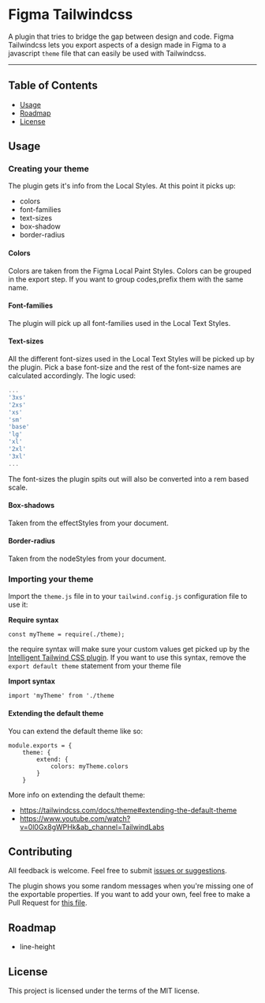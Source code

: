 # Figma Tailwindcss

A plugin that tries to bridge the gap between design and code. Figma Tailwindcss lets you export aspects of a design made in Figma to a javascript `theme` file that can easily be used with Tailwindcss.

---

## Table of Contents

-   [Usage](#usage)
-   [Roadmap](#roadmap)
-   [License](#license)

## Usage

### Creating your theme

The plugin gets it's info from the Local Styles. At this point it picks up:

-   colors
-   font-families
-   text-sizes
-   box-shadow
-   border-radius

#### Colors

Colors are taken from the Figma Local Paint Styles. Colors can be grouped in the export step. If you want to group codes,prefix them with the same name.

#### Font-families

The plugin will pick up all font-families used in the Local Text Styles.

#### Text-sizes

All the different font-sizes used in the Local Text Styles will be picked up by the plugin. Pick a base font-size and the rest of the font-size names are calculated accordingly. The logic used:

```javascript
...
'3xs'
'2xs'
'xs'
'sm'
'base'
'lg'
'xl'
'2xl'
'3xl'
...
```

The font-sizes the plugin spits out will also be converted into a rem based scale.

#### Box-shadows
Taken from the effectStyles from your document.

#### Border-radius
Taken from the nodeStyles from your document.

### Importing your theme

Import the `theme.js` file in to your `tailwind.config.js` configuration file to use it:

**Require syntax**

`const myTheme = require(./theme);`

the require syntax will make sure your custom values get picked up by the [Intelligent Tailwind CSS plugin](https://marketplace.visualstudio.com/items?itemName=bradlc.vscode-tailwindcss). If you want to use this syntax, remove the `export default theme` statement from your theme file

**Import syntax**

`import 'myTheme' from './theme`

#### Extending the default theme

You can extend the default theme like so:

```
module.exports = {
    theme: {
        extend: {
            colors: myTheme.colors
        }
    }
```

More info on extending the default theme:
- https://tailwindcss.com/docs/theme#extending-the-default-theme
- https://www.youtube.com/watch?v=0l0Gx8gWPHk&ab_channel=TailwindLabs

## Contributing

All feedback is welcome. Feel free to submit [issues or suggestions](https://github.com/jan-dh/figma-tailwindcss/issues).

The plugin shows you some random messages when you're missing one of the exportable properties. If you want to add your own, feel free to make a Pull Request for [this file](https://github.com/jan-dh/figma-tailwindcss/blob/master/src/js/helpers/randomMessages.js).

## Roadmap

-  line-height

## License

This project is licensed under the terms of the MIT license.
